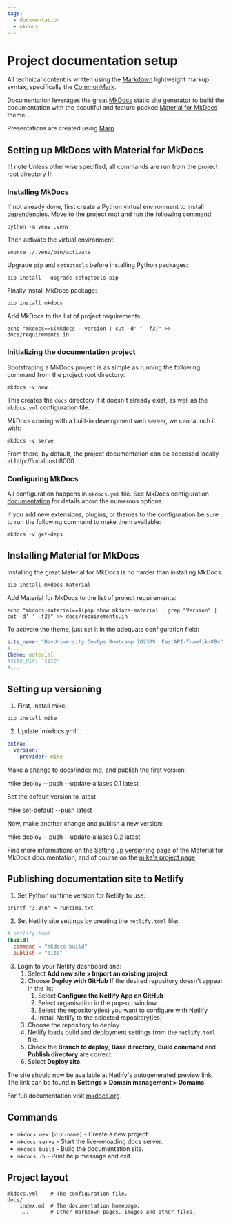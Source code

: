 ```yaml
---
tags:
  - documentation
  - mkdocs
---
```


# Project documentation setup


All technical content is written using the [Markdown](https://wikipedia.org/wiki/Markdown) lightweight markup syntax, specifically the [CommonMark](https://commonmark.org).

Documentation leverages the great [MkDocs](https://mkdocs.org) static site generator to build the documentation with the beautiful and feature packed [Material for MkDocs](https://squidfunk.github.io/mkdocs-material/) theme.

Presentations are created using [Marp](https://marp.app/)


## Setting up MkDocs with Material for MkDocs

!!! note
    Unless otherwise specified, all commands are run from the project root directory
!!!


### Installing MkDocs

If not already done, first create a Python virtual environment to install dependencies.
Move to the project root and run the following command:

```console
python -m venv .venv
```

Then activate the virtual environment:

```console
source ./.venv/bin/activate
```

Upgrade `pip` and `setuptools` before installing Python packages:

```console
pip install --upgrade setuptools pip
```

Finally install MkDocs package:

```console
pip install mkdocs
```

Add MkDocs to the list of project requirements:

```console
echo "mkdocs==$(mkdocs --version | cut -d' ' -f3)" >> docs/requirements.in
```


### Initializing the documentation project

Bootstraping a MkDocs project is as simple as running the following command from the project root directory:

```console
mkdocs -v new .
```

This creates the `docs` directory if it doesn't already exist, as well as the `mkdocs.yml` configuration file.

MkDocs coming with a built-in development web server, we can launch it with:

```console
mkdocs -v serve
```

From there, by default, the project documentation can be accessed locally at http://localhost:8000


### Configuring MkDocs

All configuration happens in `mkdocs.yml` file.
See MkDocs configuration [documentation](https://www.mkdocs.org/user-guide/configuration/) for details about the numerous options.

If you add new extensions, plugins, or themes to the configuration be sure to run the following command to make them available:

```console
mkdocs -v get-deps
```


## Installing Material for MkDocs

Installing the great Material for MkDocs is no harder than installing MkDocs:


```console
pip install mkdocs-material
```

Add Material for MkDocs to the list of project requirements:

```console
echo "mkdocs-material==$(pip show mkdocs-material | grep "Version" | cut -d' ' -f2)" >> docs/requirements.in
```

To activate the theme, just set it in the adequate configuration field:

```yaml
site_name: "DevUniversity DevOps Bootcamp 202309: FastAPI-Traefik-K8s"
#...
theme: material
#site_dir: "site"
#...
```

## Setting up versioning

1. First, install mike:

```console
pip install mike
```

2. Update `mkdocs.yml``:

```yaml
extra:
  version:
    provider: mike
```

Make a change to docs/index.md, and publish the first version:

mike deploy --push --update-aliases 0.1 latest

Set the default version to latest

mike set-default --push latest

Now, make another change and publish a new version:

mike deploy --push --update-aliases 0.2 latest

Find more informations on the [Setting up versioning](https://squidfunk.github.io/mkdocs-material/setup/setting-up-versioning/) page of the Material for MkDocs documentation, and of course on the [mike's project page](https://github.com/)

## Publishing documentation site to Netlify

1. Set Python runtime version for Netlify to use:

```console
printf "3.8\n" > runtime.txt
```

2. Set Netlify site settings by creating the `netlify.toml` file:

```toml
# netlify.toml
[build]
  command = "mkdocs build"
  publish = "site"
```

3. Login to your Netlify dashboard and:
   1. Select **Add new site > Import an existing project**
   2. Choose **Deploy with GitHub**
      If the desired repository doesn't appear in the list
      1. Select **Configure the Netlify App on GitHub**
      2. Select organisation in the pop-up window
      3. Select the repository(ies) you want to configure with Netlify
      4. Install Netlify to the selected repository(ies)
   3. Choose the repository to deploy
   4. Netlify loads build and deployment settings from the `netlify.toml` file.
   5. Check the **Branch to deploy**, **Base directory**, **Build command** and **Publish directory** are correct.
   6. Select **Deploy site**.

The site should now be available at Netlify's autogenerated preview link.
The link can be found in **Settings > Domain management > Domains**






For full documentation visit [mkdocs.org](https://www.mkdocs.org).

## Commands

* `mkdocs new [dir-name]` - Create a new project.
* `mkdocs serve` - Start the live-reloading docs server.
* `mkdocs build` - Build the documentation site.
* `mkdocs -h` - Print help message and exit.

## Project layout

    mkdocs.yml    # The configuration file.
    docs/
        index.md  # The documentation homepage.
        ...       # Other markdown pages, images and other files.
